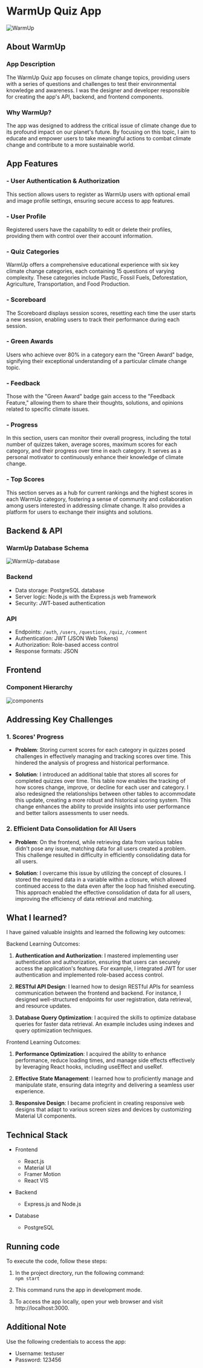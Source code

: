 # WarmUp Quiz App 

![WarmUp](./warmup/src/static/images/readme/warmup.JPG)

## About WarmUp

### App Description
The WarmUp Quiz app focuses on climate change topics, providing users with a series of questions and challenges to test their environmental knowledge and awareness. I was the designer and developer responsible for creating the app's API, backend, and frontend components.

### Why WarmUp?

The app was designed to address the critical issue of climate change due to its profound impact on our planet's future. By focusing on this topic, I aim to educate and empower users to take meaningful actions to combat climate change and contribute to a more sustainable world.

## App Features

### - User Authentication & Authorization
This section allows users to register as WarmUp users with optional email and image profile settings, ensuring secure access to app features.

### - User Profile
Registered users have the capability to edit or delete their profiles, providing them with control over their account information.

### - Quiz Categories
WarmUp offers a comprehensive educational experience with six key climate change categories, each containing 15 questions of varying complexity. These categories include Plastic, Fossil Fuels, Deforestation, Agriculture, Transportation, and Food Production.

### - Scoreboard
The Scoreboard displays session scores, resetting each time the user starts a new session, enabling users to track their performance during each session.

### - Green Awards
Users who achieve over 80% in a category earn the "Green Award" badge, signifying their exceptional understanding of a particular climate change topic.

### - Feedback
Those with the "Green Award" badge gain access to the "Feedback Feature," allowing them to share their thoughts, solutions, and opinions related to specific climate issues.

### - Progress
In this section, users can monitor their overall progress, including the total number of quizzes taken, average scores, maximum scores for each category, and their progress over time in each category. It serves as a personal motivator to continuously enhance their knowledge of climate change.

### - Top Scores
This section serves as a hub for current rankings and the highest scores in each WarmUp category, fostering a sense of community and collaboration among users interested in addressing climate change. It also provides a platform for users to exchange their insights and solutions.


## Backend & API

### WarmUp Database Schema

![WarmUp-database](./warmup/src/static/images/readme/warmup-database.JPG)

### Backend
- Data storage: PostgreSQL database
- Server logic: Node.js with the Express.js web framework
- Security: JWT-based authentication
  
### API
- Endpoints: ```/auth```, ```/users```, ```/questions```, ```/quiz```, ```/comment```
- Authentication: JWT (JSON Web Tokens)
- Authorization: Role-based access control
- Response formats: JSON

## Frontend

### Component Hierarchy
![components](./warmup/src/static/images/readme/component-hierarchy.PNG)

## Addressing Key Challenges

### **1. Scores' Progress**

- **Problem**: 
  Storing current scores for each category in quizzes posed challenges in effectively managing and tracking scores over time. This hindered the analysis of progress and historical performance.
  
- **Solution**: 
  I introduced an additional table that stores all scores for completed quizzes over time. This table now enables the tracking of how scores change, improve, or decline for each user and category. I also redesigned the relationships between other tables to accommodate this update, creating a more robust and historical scoring system. This change enhances the ability to provide insights into user performance and better tailors assessments to user needs.


### **2. Efficient Data Consolidation for All Users**

- **Problem**: 
  On the frontend, while retrieving data from various tables didn't pose any issue, matching data for all users created a problem. This challenge resulted in difficulty in efficiently consolidating data for all users.
  
- **Solution**: 
  I overcame this issue by utilizing the concept of closures. I stored the required data in a variable within a closure, which allowed continued access to the data even after the loop had finished executing. This approach enabled the effective consolidation of data for all users, improving the efficiency of data retrieval and matching.


## What I learned?

I have gained valuable insights and learned the following key outcomes:

Backend Learning Outcomes:

1. **Authentication and Authorization**: I mastered implementing user authentication and authorization, ensuring that users can securely access the application's features. For example, I integrated JWT for user authentication and implemented role-based access control.

2. **RESTful API Design**: I learned how to design RESTful APIs for seamless communication between the frontend and backend. For instance, I designed well-structured endpoints for user registration, data retrieval, and resource updates.

3. **Database Query Optimization**: I acquired the skills to optimize database queries for faster data retrieval. An example includes using indexes and query optimization techniques.

Frontend Learning Outcomes:

1. **Performance Optimization**: I acquired the ability to enhance performance, reduce loading times, and manage side effects effectively by leveraging React hooks, including useEffect and useRef.

2. **Effective State Management**: I learned how to proficiently manage and manipulate state, ensuring data integrity and delivering a seamless user experience.

3. **Responsive Design**: I became proficient in creating responsive web designs that adapt to various screen sizes and devices by customizing Material UI components.


## Technical Stack

- Frontend
  - React.js
  - Material UI
  - Framer Motion
  - React VIS

- Backend
  - Express.js and Node.js

- Database
    - PostgreSQL


## Running code

To execute the code, follow these steps:

1. In the project directory, run the following command: </br>
```npm start```

2. This command runs the app in development mode.

3. To access the app locally, open your web browser and visit http://localhost:3000.


## Additional Note

Use the following credentials to access the app:

- Username: testuser
- Password: 123456
